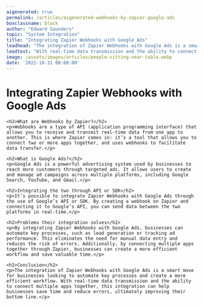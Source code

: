 ```yaml
---
aigenerated: true
permalink: /articles/aigenerated-webhooks-by-zapier-google-ads
boxclassname: black
author: "Edward Saunders"
topic: "System Integration"
title: "Integrating Zapier Webhooks with Google Ads"
leadhead: "The integration of Zapier Webhooks with Google Ads is a smart move for businesses looking to automate key processes and create a more efficient workflow"
leadtext: "With real-time data transmission and the ability to connect multiple apps together, this integration can help businesses save time and reduce errors, ultimately improving their bottom line."
image: /assets/images/articles/people-sitting-near-table.webp
date: '2022-10-31 00:00:00'
---
```

<div class="arttext">    <h1>Integrating Zapier Webhooks with Google Ads</h1>

    <h2>What are Webhooks by Zapier?</h2>
    <p>Webhooks are a type of API (application programming interface) that allows you to receive and transmit real-time data from one app to another. This is where Zapier comes in: it’s a tool that allows you to connect two or more apps together, and uses webhooks to facilitate data transfer.</p>

    <h2>What is Google Ads?</h2>
    <p>Google Ads is a powerful advertising system used by businesses to reach more customers through targeted ads. It allows users to create and manage ad campaigns across multiple platforms, including Google Search, YouTube, and Gmail.</p>

    <h2>Integrating the two through API or SDK</h2>
    <p>It’s possible to integrate Zapier Webhooks with Google Ads through the use of Google’s API or SDK. By creating a webhook on Zapier and connecting it to Google’s API, you can send data between the two platforms in real-time.</p>

    <h2>Problems their integration solves</h2>
    <p>By integrating Zapier Webhooks with Google Ads, businesses can automate key processes, such as lead generation or tracking ad performance. This eliminates the need for manual data entry and reduces the risk of errors. Additionally, by connecting multiple apps together through Zapier, businesses can create a more efficient workflow and save valuable time.</p>

    <h2>Conclusion</h2>
    <p>The integration of Zapier Webhooks with Google Ads is a smart move for businesses looking to automate key processes and create a more efficient workflow. With real-time data transmission and the ability to connect multiple apps together, this integration can help businesses save time and reduce errors, ultimately improving their bottom line.</p>
</div>